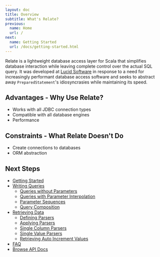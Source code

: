 ```yaml
---
layout: doc
title: Overview
subtitle: What's Relate?
previous:
  name: Home
  url: /
next:
  name: Getting Started
  url: /docs/getting-started.html
---
```

Relate is a lightweight database access layer for Scala that simplifies database interaction while leaving complete control over the actual SQL query. It was developed at [Lucid Software](https://golucid.co) in response to a need for increasingly performant database access software and seeks to abstract away `PreparedStatement`'s idiosyncrasies while maintaining its speed.

## Advantages - Why Use Relate?
* Works with all JDBC connection types
* Compatible with all database engines
* Performance

## Constraints - What Relate Doesn't Do
* Create connections to databases
* ORM abstraction

## Next Steps
* [Getting Started]({{site.baseurl}}/docs/getting-started.html)
* [Writing Queries]({{site.baseurl}}/docs/writing-queries.html)
  * [Queries without Parameters]({{site.baseurl}}/docs/writing-queries.html#basic-queries)
  * [Queries with Parameter Interpolation]({{site.baseurl}}/docs/writing-queries.html#basic-parameter-interpolation)
  * [Parameter Sequences]({{site.baseurl}}/docs/writing-queries.html#parameter-sequences)
  * [Query Composition]({{site.baseurl}}/docs/writing-queries.html#query-composition)
* [Retrieving Data]({{site.baseurl}}/docs/retrieving-data.html)
  * [Defining Parsers]({{site.baseurl}}/docs/retrieving-data.html#defining-a-parser)
  * [Applying Parsers]({{site.baseurl}}/docs/retrieving-data.html#applying-a-parser)
  * [Single Column Parsers]({{site.baseurl}}/docs/retrieving-data.html#single-column-parsers)
  * [Single Value Parsers]({{site.baseurl}}/docs/retrieving-data.html#single-value-parsers)
  * [Retrieving Auto Increment Values]({{site.baseurl}}/docs/retrieving-data.html#retrieving-auto-increment-values-on-insert)
* [FAQ]({{site.baseurl}}/docs/faq.html)
* [Browse API Docs]({{site.baseurl}}/docs/api/index.html)
